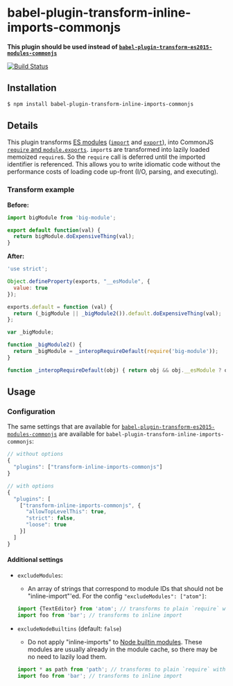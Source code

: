 # babel-plugin-transform-inline-imports-commonjs

**This plugin should be used instead of [`babel-plugin-transform-es2015-modules-commonjs`](http://babeljs.io/docs/plugins/transform-es2015-modules-commonjs/)**

[![Build Status](https://travis-ci.org/zertosh/babel-plugin-transform-inline-imports-commonjs.svg?branch=master)](https://travis-ci.org/zertosh/babel-plugin-transform-inline-imports-commonjs)

## Installation

```sh
$ npm install babel-plugin-transform-inline-imports-commonjs
```

## Details

This plugin transforms [ES modules](http://exploringjs.com/es6/ch_modules.html) ([`import`](https://developer.mozilla.org/en-US/docs/Web/JavaScript/Reference/Statements/import) and [`export`](https://developer.mozilla.org/en-US/docs/Web/JavaScript/Reference/Statements/export)), into CommonJS [`require` and `module.exports`](https://nodejs.org/api/modules.html). `import`s are transformed into lazily loaded memoized `require`s. So the `require` call is deferred until the imported identifier is referenced. This allows you to write idiomatic code without the performance costs of loading code up-front (I/O, parsing, and executing).

### Transform example

**Before:**

```js
import bigModule from 'big-module';

export default function(val) {
  return bigModule.doExpensiveThing(val);
}
```

**After:**

```js
'use strict';

Object.defineProperty(exports, "__esModule", {
  value: true
});

exports.default = function (val) {
  return (_bigModule || _bigModule2()).default.doExpensiveThing(val);
};

var _bigModule;

function _bigModule2() {
  return _bigModule = _interopRequireDefault(require('big-module'));
}

function _interopRequireDefault(obj) { return obj && obj.__esModule ? obj : { default: obj }; }
```

## Usage

### Configuration

The same settings that are available for [`babel-plugin-transform-es2015-modules-commonjs`](http://babeljs.io/docs/plugins/transform-es2015-modules-commonjs/) are available for `babel-plugin-transform-inline-imports-commonjs`:

```js
// without options
{
  "plugins": ["transform-inline-imports-commonjs"]
}

// with options
{
  "plugins": [
    ["transform-inline-imports-commonjs", {
      "allowTopLevelThis": true,
      "strict": false,
      "loose": true
    }]
  ]
}
```

#### Additional settings

* `excludeModules`:
  - An array of strings that correspond to module IDs that should not be "inline-import"'ed. For the config `"excludeModules": ["atom"]`:

  ```js
  import {TextEditor} from 'atom'; // transforms to plain `require` with interop
  import foo from 'bar'; // transforms to inline import
  ```

* `excludeNodeBuiltins` (default: `false`)
  - Do not apply "inline-imports" to [Node builtin modules](https://github.com/sindresorhus/builtin-modules/blob/v1.1.1/builtin-modules.json). These modules are usually already in the module cache, so there may be no need to lazily load them.

  ```js
  import * as path from 'path'; // transforms to plain `require` with interop
  import foo from 'bar'; // transforms to inline import
  ```
